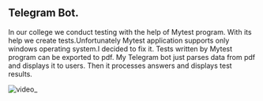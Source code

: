 ## Telegram Bot.
In our college we conduct testing with the help of Mytest program.
With its help we create tests.Unfortunately Mytest application supports
only windows operating system.I decided to fix it.
Tests written by Mytest program can be exported to pdf.
My Telegram bot just parses data from pdf and displays it to users.
Then it processes answers and displays test results.





![video_](https://github.com/med-backer02/telegram-bot/blob/master/VID-20221027-WA0009.gif)
